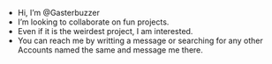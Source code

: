 - Hi, I’m @Gasterbuzzer
- I’m looking to collaborate on fun projects.
- Even if it is the weirdest project, I am interested.
- You can reach me by writting a message or searching for any other Accounts named the same and message me there.

<!---
Gasterbuzzer/Gasterbuzzer is a ✨ special ✨ repository because its `README.md` (this file) appears on your GitHub profile.
You can click the Preview link to take a look at your changes.
--->
